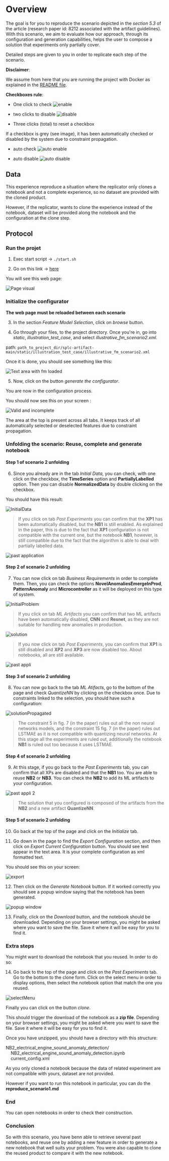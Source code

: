 # Overview

The goal is for you to reproduce the scenario depicted in the _section 5.3_ of the article (research paper id: 8212 associated with the artifact guidelines).
With this scenario, we aim to evaluate how our approach, through its configuration and generation capabilities, helps the user to compose a solution that experiments only partially cover.

Detailed steps are given to you in order to replicate each step of the scenario.

**Disclaimer**:

We assume from here that you are running the project with Docker as explained in the [README file](https://github.com/Yann-Brault/splc-artifact/blob/main/README.md).

**Checkboxes rule**:

- One click to check ![enable](../assets/all/enable.png)

- two clicks to disable ![disable](../assets/all/disable.png)

- Three clicks (total) to reset a checkbox

If a checkbox is grey (see image), it has been automatically checked or disabled by the system due to constraint propagation.

- auto check ![auto enable](../assets/all/auto_enable.png)

- auto disable ![auto disable](../assets/all/auto_disable.png)

## Data

This experience reproduce a situation where the replicator only clones a notebook and not a complete experience, so no dataset are provided with the cloned product.

However, if the replicator, wants to clone the experience instead of the notebook, dataset will be provided along the notebook and the configuration at the clone step.

## Protocol

### Run the projet

1. Exec start script -> `./start.sh`

2. Go on this link -> [here](http://localhost:5050/)

You will see this web page:

![Page visual](../assets/reproduce/app_full_page.png)

### Initialize the configurator

**The web page must be reloaded between each scenario**

3. In the section _Feature Model Selection_, click on _browse_ button.

4. Go through your files, to the project directory. Once you're in, go into _static_, _illustration_test_case_, and select _illustrative_fm_scenario2.xml_.

path: `path_to_project_dir/splc-artifact-main/static/illustration_test_case/illustrative_fm_scenario2.xml`

Once it is done, you should see something like this:

![Text area with fm loaded](../assets/scenarios/scenario_2/fm_loaded_scenario2.png)

5. Now, click on the button _generate the configurator_.

You are now in the configuration process.

You should now see this on your screen :

![Valid and incomplete](../assets/reproduce/configuration_process.png)

The area at the top is present across all tabs. It keeps track of all automatically selected or deselected features due to constraint propagation.

### Unfolding the scenario: Reuse, complete and generate notebook

#### Step 1 of scenario 2 unfolding

6. Since you already are in the tab _Initial Data_, you can check, with one click on the checkbox, the **TimeSeries** option and **PartiallyLabelled** option. Then you can disable **NormalizedData** by double clicking on the checkbox.

You should have this result:

![InitialData](../assets/scenarios/scenario_1/initialData_scenario1.png)

> If you click on tab _Past Experiments_ you can confirm that the **XP1** has been automatically disabled, but the **NB1** is still enabled. As explained in the paper, this is due to the fact that **XP1** configuration is not compatible with the current one, but the notebook **NB1**, however, is still compatible due to the fact that the algorithm is able to deal with partially labelled data.

![past application](../assets/scenarios/scenario_1/past_appli_scenario1.png)

#### Step 2 of scenario 2 unfolding

7. You can now click on tab _Business Requirements_ in order to complete them. Then, you can check the options **NovelAnomaliesEmergeInProd**, **PatternAnomaly** and **Microcontroller** as it will be deployed on this type of system.

![InitialProblem](../assets/scenarios/scenario_2/initialProblem_scenario2.png)

> If you click on tab _ML Artifacts_ you can confirm that two ML artifacts have been automatically disabled, **CNN** and **Resnet**, as they are not suitable for handling new anomalies in production.

![solution](../assets/scenarios/scenario_1/solution_scenario1.png)

> If you now click on tab _Past Experiments_, you can confirm that **XP1** is still disabled and **XP2** and **XP3** are now disabled too. About notebooks, all are still available.

![past appli](../assets/scenarios/scenario_2/past_appli_scenario2.png)

#### Step 3 of scenario 2 unfolding

8. You can now go back to the tab _ML Atifacts_, go to the bottom of the page and check _QuantizeNN_ by clicking on the checkbox once. Due to constraints linked to the selection, you should have such a configuration:

![solutionPropagated](../assets/scenarios/scenario_2/solution_propagated_scenario2.png)

> The constraint 5 in fig. 7 (in the paper) rules out all the non neural networks models, and the constraint 15 fig. 7 (in the paper) rules out LSTMAE as it is not compatible with quantizing neural networks. At this stage all the experiments are ruled out, additionally the notebook **NB1** is ruled out too because it uses LSTMAE.

#### Step 4 of scenario 2 unfolding

9. At this stage, if you go back to the _Past Experiments_ tab, you can confirm that all XPs are disabled and that the **NB1** too. You are able to reuse **NB2** or **NB3**. You can check the **NB2** to add its ML artifacts to your configuration.

![past appli 2](../assets/scenarios/scenario_2/past_appli2_scenario2.png)

> The solution that you configured is composed of the artifacts from the **NB2** and a new artifact **QuantizeNN**.

#### Step 5 of scenario 2 unfolding

10. Go back at the top of the page and click on the _Initialize_ tab.

11. Go down in the page to find the _Export Configuration_ section, and then click on _Export Current Configuration_ button. You should see text appear in the text area. It is your complete configuration as xml formatted text.

You should see this on your screen:

![export](../assets/scenarios/scenario_2/export_scenario2.png)

12. Then click on the _Generate Notebook_ button. If it worked correctly you should see a popup window saying that the notebook has been generated.

![popup window](../assets/reproduce/popup.png)

13. Finally, click on the _Download_ button, and the notebook should be downloaded. Depending on your browser settings, you might be asked where you want to save the file. Save it where it will be easy for you to find it.

### Extra steps

You might want to download the notebook that you reused. In order to do so:

14. Go back to the top of the page and click on the _Past Experiments_ tab. Go to the bottom to the clone form. Click on the select menu in order to display options, then select the notebook option that match the one you reused.

![selectMenu](../assets/scenarios/scenario_2/clone_reuse_scenario2.png)

Finally you can click on the button _clone_.

This should trigger the download of the notebook as a **zip file**. Depending on your browser settings, you might be asked where you want to save the file. Save it where it will be easy for you to find it.

Once you have unzipped, you should have a directory with this structure:

NB2_electrical_engine_sound_anomaly_detection/  
&nbsp;&nbsp;&nbsp; NB2_electrical_engine_sound_anomaly_detection.ipynb  
&nbsp;&nbsp;&nbsp; current_config.xml

As you only cloned a notebook because the data of related experiment are not compatible with yours, dataset are not provided.

However if you want to run this notebook in particular, you can do the **reproduce_scenario1.md**

### End

You can open notebooks in order to check their construction.

### Conclusion

So with this scenario, you have benn able to retrieve several past notebooks, and reuse one by adding a new feature in order to generate a new notebook that well suits your problem. You were also capable to clone the reused product to compare it with the new notebook.
